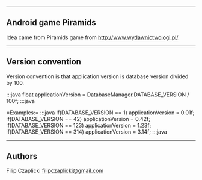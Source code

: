 ---------------------
Android game Piramids
---------------------

Idea came from Piramids game from http://www.wydawnictwologi.pl/

------------------
Version convention
------------------

Version convention is that application version is database version divided by 100.

:::java
float applicationVersion = DatabaseManager.DATABASE_VERSION / 100f;
:::java

=Examples:=
:::java
if(DATABASE_VERSION == 1)
	applicationVersion = 0.01f;
if(DATABASE_VERSION == 42)
	applicationVersion = 0.42f;
if(DATABASE_VERSION == 123)
	applicationVersion = 1.23f;
if(DATABASE_VERSION == 314)
	applicationVersion = 3.14f;
:::java

-------
Authors
-------

Filip <starsep> Czaplicki filipczaplicki@gmail.com
